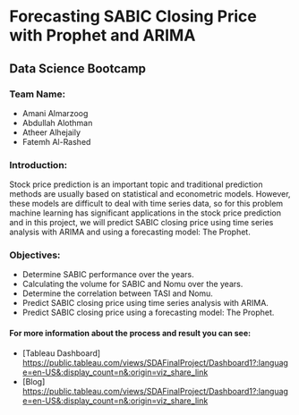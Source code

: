 
# Forecasting SABIC Closing Price with Prophet and ARIMA
## Data Science Bootcamp

### Team Name:
* Amani Almarzoog
* Abdullah Alothman
* Atheer Alhejaily
* Fatemh Al-Rashed

### Introduction:
Stock price prediction is an important topic and traditional prediction methods are usually based on statistical and econometric models. However, these models are difficult to deal with time series data, so for this problem machine learning has significant applications in the stock price prediction and in this project, we will predict SABIC closing price using time series analysis with ARIMA and using a forecasting model: The Prophet.

### Objectives:
- Determine SABIC performance over the years.
- Calculating the volume for SABIC and Nomu over the years.
- Determine the correlation between TASI and Nomu.
- Predict SABIC closing price using time series analysis with ARIMA.
- Predict SABIC closing price using a forecasting model: The Prophet.

#### For more information about the process and result you can see:
* [Tableau Dashboard] https://public.tableau.com/views/SDAFinalProject/Dashboard1?:language=en-US&:display_count=n&:origin=viz_share_link
* [Blog] https://public.tableau.com/views/SDAFinalProject/Dashboard1?:language=en-US&:display_count=n&:origin=viz_share_link


